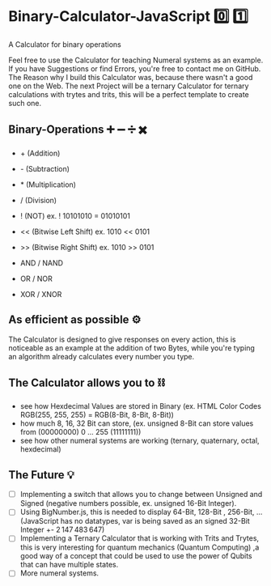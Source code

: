 # Binary-Calculator-JavaScript 0️⃣ 1️⃣

A Calculator for binary operations

Feel free to use the Calculator for teaching Numeral systems as an example.
If you have Suggestions or find Errors, you're free to contact me on GitHub.
The Reason why I build this Calculator was, because there wasn't a good one on the Web.
The next Project will be a ternary Calculator for ternary calculations with trytes and trits,
this will be a perfect template to create such one.

## Binary-Operations ➕ ➖ ➗ ✖️

- \+ (Addition)
- \- (Subtraction)
- \* (Multiplication)
- \/ (Division)

- ! (NOT) ex. ! 10101010 = 01010101
- << (Bitwise Left Shift) ex. 1010 << 0101
- \>\> (Bitwise Right Shift) ex. 1010 >> 0101

- AND / NAND
- OR / NOR
- XOR / XNOR

## As efficient as possible ⚙️

The Calculator is designed to give responses on every action,
this is noticeable as an example at the addition of two Bytes,
while you're typing an algorithm already calculates every number you type.

## The Calculator allows you to ⛓

- see how Hexdecimal Values are stored in Binary (ex. HTML Color Codes RGB(255, 255, 255) = RGB(8-Bit, 8-Bit, 8-Bit))
- how much 8, 16, 32 Bit can store, (ex. unsigned 8-Bit can store values from (00000000) 0 ... 255 (11111111))
- see how other numeral systems are working (ternary, quaternary, octal, hexdecimal)

## The Future 💡

- [ ] Implementing a switch that allows you to change between Unsigned and Signed (negative numbers possible, ex. unsigned 16-Bit Integer).
- [ ] Using BigNumber.js, this is needed to display 64-Bit, 128-Bit , 256-Bit, ... (JavaScript has no datatypes, var is being saved as an signed 32-Bit Integer +- 2 147 483 647)
- [ ] Implementing a Ternary Calculator that is working with Trits and Trytes, this is very interesting for quantum mechanics (Quantum Computing)
,a good way of a concept that could be used to use the power of Qubits that can have multiple states.
- [ ] More numeral systems.
